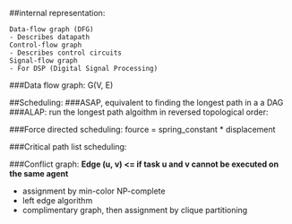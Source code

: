 ##internal representation:
```
Data-flow graph (DFG)   
- Describes datapath  
Control-flow graph  
- Describes control circuits  
Signal-flow graph  
- For DSP (Digital Signal Processing)  
```

###Data flow graph: G(V, E)

##Scheduling:
###ASAP, 
equivalent to finding the longest path in a a DAG
###ALAP:
run the longest path algoithm in reversed topological order:

###Force directed scheduling:
fource  = spring_constant * displacement

###Critical path list scheduling:

###Conflict graph:
**Edge (u, v) <= if task u and v cannot be executed on the same agent**  
- assignment by min-color   NP-complete
- left edge algorithm 
- complimentary graph, then assignment by clique partitioning
